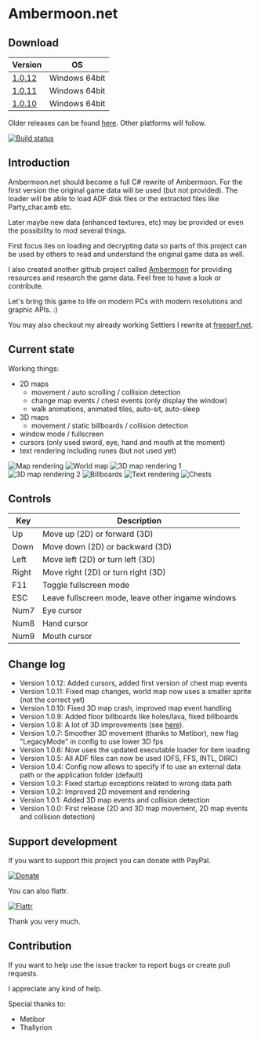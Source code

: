 # Ambermoon.net

## Download

Version | OS
--- | ---
[1.0.12](https://github.com/Pyrdacor/Ambermoon.net/releases/download/v1.0.12/Ambermoon.net-Windows.zip) | Windows 64bit
[1.0.11](https://github.com/Pyrdacor/Ambermoon.net/releases/download/v1.0.11/Ambermoon.net-Windows.zip) | Windows 64bit
[1.0.10](https://github.com/Pyrdacor/Ambermoon.net/releases/download/v1.0.10/Ambermoon.net-Windows.zip) | Windows 64bit

Older releases can be found [here](https://github.com/Pyrdacor/Ambermoon.net/releases). Other platforms will follow.

[![Build status](https://ci.appveyor.com/api/projects/status/cr6temgl1vknho6t?svg=true)](https://ci.appveyor.com/project/Pyrdacor/ambermoon-net)


## Introduction

Ambermoon.net should become a full C# rewrite of Ambermoon. For the first version the original game data will be used (but not provided). The loader will be able to load ADF disk files or the extracted files like Party_char.amb etc.

Later maybe new data (enhanced textures, etc) may be provided or even the possibility to mod several things.

First focus lies on loading and decrypting data so parts of this project can be used by others to read and understand the original game data as well.

I also created another github project called [Ambermoon](https://github.com/Pyrdacor/Ambermoon) for providing resources and research the game data. Feel free to have a look or contribute.

Let's bring this game to life on modern PCs with modern resolutions and graphic APIs. :)

You may also checkout my already working Settlers I rewrite at [freeserf.net](https://github.com/Pyrdacor/freeserf.net).


## Current state

Working things:
- 2D maps
	- movement / auto scrolling / collision detection
	- change map events / chest events (only display the window)
	- walk animations, animated tiles, auto-sit, auto-sleep
- 3D maps
	- movement / static billboards / collision detection
- window mode / fullscreen
- cursors (only used sword, eye, hand and mouth at the moment)
- text rendering including runes (but not used yet)

![Map rendering](https://github.com/Pyrdacor/Ambermoon.net/raw/master/Screenshots/MapRendering1.png "Map rendering")
![World map](https://github.com/Pyrdacor/Ambermoon.net/raw/master/Screenshots/MapRendering2.png "World map")
![3D map rendering 1](https://github.com/Pyrdacor/Ambermoon.net/raw/master/Screenshots/Map3D1.png "3D map rendering 1")
![3D map rendering 2](https://github.com/Pyrdacor/Ambermoon.net/raw/master/Screenshots/Map3D2.png "3D map rendering 2")
![Billboards](https://github.com/Pyrdacor/Ambermoon.net/raw/master/Screenshots/Billboards1.png "Billboards")
![Text rendering](https://github.com/Pyrdacor/Ambermoon.net/raw/master/Screenshots/TextRendering.png "Text rendering")
![Chests](https://github.com/Pyrdacor/Ambermoon.net/raw/master/Screenshots/Chests.png "Chests")


## Controls

Key | Description
--- | ---
Up | Move up (2D) or forward (3D)
Down | Move down (2D) or backward (3D)
Left | Move left (2D) or turn left (3D)
Right | Move right (2D) or turn right (3D)
F11 | Toggle fullscreen mode
ESC | Leave fullscreen mode, leave other ingame windows
Num7 | Eye cursor
Num8 | Hand cursor
Num9 | Mouth cursor


## Change log

- Version 1.0.12: Added cursors, added first version of chest map events
- Version 1.0.11: Fixed map changes, world map now uses a smaller sprite (not the correct yet)
- Version 1.0.10: Fixed 3D map crash, improved map event handling
- Version 1.0.9: Added floor billboards like holes/lava, fixed billboards
- Version 1.0.8: A lot of 3D improvements (see [here](https://github.com/Pyrdacor/Ambermoon.net/releases/tag/v1.0.8)).
- Version 1.0.7: Smoother 3D movement (thanks to Metibor), new flag "LegacyMode" in config to use lower 3D fps
- Version 1.0.6: Now uses the updated executable loader for item loading
- Version 1.0.5: All ADF files can now be used (OFS, FFS, INTL, DIRC)
- Version 1.0.4: Config now allows to specify if to use an external data path or the application folder (default)
- Version 1.0.3: Fixed startup exceptions related to wrong data path
- Version 1.0.2: Improved 2D movement and rendering
- Version 1.0.1: Added 3D map events and collision detection
- Version 1.0.0: First release (2D and 3D map movement, 2D map events and collision detection)


## Support development

If you want to support this project you can donate with PayPal.

[![Donate](https://img.shields.io/badge/Donate-PayPal-green.svg)](https://www.paypal.com/cgi-bin/webscr?cmd=_s-xclick&hosted_button_id=76DV5MK5GNEMS&source=url)

You can also flattr.

[![Flattr](http://api.flattr.com/button/flattr-badge-large.png)](https://flattr.com/submit/auto?user_id=Pyrdacor&url=https://github.com/Pyrdacor/Ambermoon.net&title=Ambermoon.net&language=C#&tags=github&category=software)

Thank you very much.


## Contribution

If you want to help use the issue tracker to report bugs or create pull requests.

I appreciate any kind of help.

Special thanks to:
- Metibor
- Thallyrion
